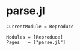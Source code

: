 # parse.jl


```@meta
CurrentModule = Reproduce
```

```@autodocs
Modules = [Reproduce]
Pages   = ["parse.jl"]
```

